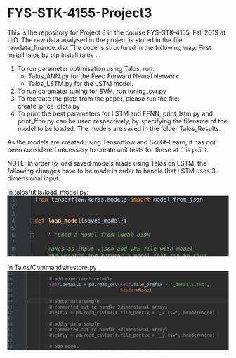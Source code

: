 # FYS-STK-4155-Project3
This is the repository for Project 3 in the course FYS-STK-4155, Fall 2019 at UiO.
The raw data analysed in the project is stored in the file rawdata_finance.xlsx
The code is structured in the following way:
First install talos by pip install talos ...
1. To run parameter optimisation using Talos, run:
    - Talos_ANN.py for the Feed Forward Neural Network.
    - Talos_LSTM.py for the LSTM model.
2. To run paramater tuning for SVM, run tuning_svr.py
3. To recreate the plots from the paper, please run the file: create_price_plots.py
4. To print the best parameters for LSTM and FFNN, print_lstm.py and print_ffnn.py can be used respectively, by specifying the filename of the model to be loaded.
   The models are saved in the folder Talos_Results.

As the models are created using Tensorflow and SciKit-Learn, it has not been considered necessary to create unit tests for these at this point.

NOTE: In order to load saved models made using Talos on LSTM, the following changes have to be made in order to handle that LSTM uses 3-dimensional input.

In talos/utils/load_model.py:
![Image of first change](https://github.com/alexadal/FYS-STK-4155-Project3/blob/master/1.png)


In Talos/Commands/restore.py
![Image of second change](https://github.com/alexadal/FYS-STK-4155-Project3/blob/master/2.png)



